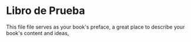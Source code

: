 # Libro de Prueba

This file file serves as your book's preface, a great place to describe your book's content and ideas,  

